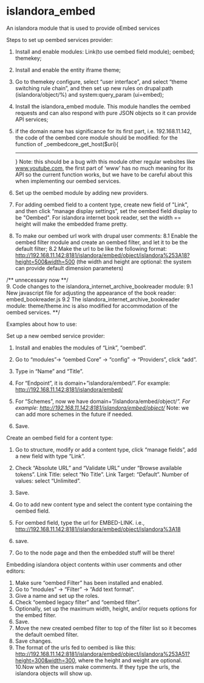 # islandora_embed
An islandora module that is used to provide oEmbed services

Steps to set up oembed services provider:

1. Install and enable modules:
    Link(to use oembed field module); oembed; themekey;

2. Install and enable the entity iframe theme;

3. Go to themekey configure, select “user interface”, and select “theme switching rule chain”, and then set up new rules on drupal:path (islandora/object/%) and system:query_param (ui=embed);

4. Install the islandora_embed module. This module handles the oembed requests and can also respond with pure JSON objects so it can provide API services;

5. if the domain name has significance for its first part, i.e. 192.168.11.142, the code of the oembed core module should be modified:
    for the function of _oembedcore_get_host($uri){
     *************
    }
    Note: this should be a bug with this module
    other regular websites like www.youtube.com, the first part of ‘www’ has no much meaning for its API so the current function works, but we have to be careful about this when implementing our oembed services.

6. Set up the oembed module by adding new providers.

7. For adding oembed field to a content type, create new field of "Link", and then click “manage display settings”, set the oembed field display to be "Oembed". 
    For islandora internet book reader, set the width == height will make the embedded frame pretty.

8. To make our oembed url work with drupal user comments:
    8.1 Enable the oembed filter module and create an oembed filter, and let it to be the 
                  default filter;
    8.2 Make the url to be like the following format:
        http://192.168.11.142:8181/islandora/embed/object/islandora%253A18?height=500&width=500 
          (the width and height are optional: the system can provide default dimension parameters)

/** unnecessary now **/        
9. Code changes to the islandora_internet_archive_bookreader module:
    9.1 New javascript file for adjusting the appearance of the book reader:
         embed_bookreader.js
    9.2 The islandora_internet_archive_bookreader module: theme/theme.inc is also 
                    modified for accommodation of the oembed services.
**/
     
    
     
     
Examples about how to use:

Set up a new oembed service provider:
1. Install and enables the modules of “Link”, “oembed”.

2. Go to “modules”-> “oembed Core” -> “config” -> “Providers”, click “add”.

3. Type in “Name” and “Title”.

4. For “Endpoint”, it is domain+”islandora/embed/”.  For example: http://192.168.11.142:8181/islandora/embed/

5. For “Schemes”, now we have domain+”/islandora/embed/object/*”. For example:
    http://192.168.11.142:8181/islandora/embed/object/*
    Note: we can add more schemes in the future if needed.

6. Save.

Create an oembed field for a content type:
1. Go to structure, modify or add a content type, click “manage fields”, add a new field with type “Link”.

2. Check “Absolute URL” and “Validate URL” under “Browse available tokens”.
    Link Title: select “No Title”.
    Link Target: “Default”.
    Number of values: select “Unlimited”.

3. Save.

4. Go to add new content type and select the content type containing the oembed field.

5. For oembed field, type the url for EMBED-LINK. i.e., 
    http://192.168.11.142:8181/islandora/embed/object/islandora%3A18

6. save. 

7. Go to the node page and then the embedded stuff will be there!

Embedding islandora object contents within user comments and other editors:
1. Make sure “oembed Filter” has been installed and enabled.
2. Go to “modules” -> “Filter” -> “Add text format”.
3. Give a name and set up the roles.
4. Check “oembed legacy filter” and “oembed filter”.
5. Optionally, set up the maximum width, height, and/or requets options for the embed filter.
6. Save.
7. Move the new created oembed filter to top of the filter list so it becomes the default oembed filter.
8. Save changes.
9. The format of the urls fed to oembed is like this:
    http://192.168.11.142:8181/islandora/embed/object/islandora%253A51?height=300&width=300, where the height and weight are optional.
10.Now when the users make comments. If they type the urls, the islandora objects will show up.

